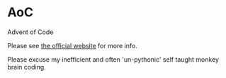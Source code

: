 # AoC

Advent of Code

Please see [the official website](https://adventofcode.com/) for more info.

Please excuse my inefficient and often 'un-pythonic' self taught monkey brain coding.

